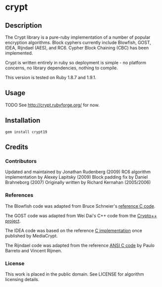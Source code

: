 # crypt

## Description
The Crypt library is a pure-ruby implementation of a number of popular encryption algorithms. Block cyphers currently include Blowfish, GOST, IDEA, Rijndael (AES), and RC6. Cypher Block Chaining (CBC) has been implemented.

Crypt is written entirely in ruby so deployment is simple - no platform concerns, no library dependencies, nothing to compile.

This version is tested on Ruby 1.8.7 and 1.9.1.

## Usage
TODO See http://crypt.rubyforge.org/ for now.

## Installation
    gem install crypt19

## Credits
### Contributors
Updated and maintained by Jonathan Rudenberg (2009)
RC6 algorithm implementation by Alexey Lapitsky (2009)
Block padding fix by Daniel Brahneborg (2007)
Originally written by Richard Kernahan (2005/2006)

### References
The Blowfish code was adapted from Bruce Schneier's [reference C code](http://www.schneier.com/blowfish-download.html).

The GOST code was adapted from Wei Dai's C++ code from the [Crypto++ project](http://sourceforge.net/projects/cryptopp).

The IDEA code was based on the reference [C implementation](http://web.archive.org/web/20000816173624/www.ascom.ch/infosec/downloads.html) once published by MediaCrypt.

The Rijndael code was adapted from the reference [ANSI C code](http://www.esat.kuleuven.ac.be/~rijmen/rijndael/rijndael-fst-3.0.zip) by Paulo Barreto and Vincent Rijmen.

### License
This work is placed in the public domain. See LICENSE for algorithm licensing details.